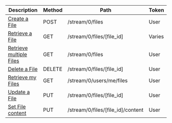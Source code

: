 <table>
    <thead>
        <tr>
            <th width="410">Description</th>
            <th width="80">Method</th>
            <th width="320">Path</th>
            <th width="60">Token</th>
        </tr>
    </thead>
    <tbody>
        <tr>
            <td><a href="/docs/resources/file/lifecycle/#create-a-file">Create a File</a></td>
            <td>POST</td>
            <td>/stream/0/files</td>
            <td>User</td>
        </tr>
        <tr>
            <td><a href="/docs/resources/file/lookup/#retrieve-a-file">Retrieve a File</a></td>
            <td>GET</td>
            <td>/stream/0/files/[file_id]</td>
            <td>Varies</td>
        </tr>
        <tr>
            <td><a href="/docs/resources/file/lookup/#retrieve-multiple-files">Retrieve multiple Files</a></td>
            <td>GET</td>
            <td>/stream/0/files</td>
            <td>User</td>
        </tr>
        <tr>
            <td><a href="/docs/resources/file/lifecycle/#delete-a-file">Delete a File</a></td>
            <td>DELETE</td>
            <td>/stream/0/files/[file_id]</td>
            <td>User</td>
        </tr>
        <tr>
            <td><a href="/docs/resources/file/lookup/#retrieve-my-files">Retrieve my Files</a></td>
            <td>GET</td>
            <td>/stream/0/users/me/files</td>
            <td>User</td>
        </tr>
        <tr>
            <td><a href="/docs/resources/file/lifecycle/#update-a-file">Update a File</a></td>
            <td>PUT</td>
            <td>/stream/0/files/[file_id]</td>
            <td>User</td>
        </tr>
        <tr>
            <td><a href="/docs/resources/file/content/#set-file-content">Set File content</a></td>
            <td>PUT</td>
            <td>/stream/0/files/[file_id]/content</td>
            <td>User</td>
        </tr>
    </tbody>
</table>
